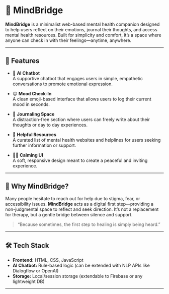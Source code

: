 # 🧠 MindBridge

**MindBridge** is a minimalist web-based mental health companion designed to help users reflect on their emotions, journal their thoughts, and access mental health resources. Built for simplicity and comfort, it’s a space where anyone can check in with their feelings—anytime, anywhere.

---

## 🌟 Features

- 💬 **AI Chatbot**  
  A supportive chatbot that engages users in simple, empathetic conversations to promote emotional expression.

- 😊 **Mood Check-In**  
  A clean emoji-based interface that allows users to log their current mood in seconds.

- 📝 **Journaling Space**  
  A distraction-free section where users can freely write about their thoughts or day to day experiences.

- 🔗 **Helpful Resources**  
  A curated list of mental health websites and helplines for users seeking further information or support.

- 🧘‍♀️ **Calming UI**  
  A soft, responsive design meant to create a peaceful and inviting experience.

---

## 🎯 Why MindBridge?

Many people hesitate to reach out for help due to stigma, fear, or accessibility issues. **MindBridge** acts as a digital first step—providing a non-judgmental space to reflect and seek direction. It’s not a replacement for therapy, but a gentle bridge between silence and support.

> “Because sometimes, the first step to healing is simply being heard.”

---

## 🛠️ Tech Stack

- **Frontend:** HTML, CSS, JavaScript  
- **AI Chatbot:** Rule-based logic (can be extended with NLP APIs like Dialogflow or OpenAI)  
- **Storage:** Local/session storage (extendable to Firebase or any lightweight DB)  

---
